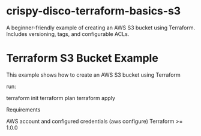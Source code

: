 # crispy-disco-terraform-basics-s3
A beginner-friendly example of creating an AWS S3 bucket using Terraform. Includes versioning, tags, and configurable ACLs. 

# Terraform S3 Bucket Example

This example shows how to create an AWS S3 bucket using Terraform

run:

terraform init
terraform plan
terraform apply

Requirements

AWS account and configured credentials (aws configure)
Terraform >= 1.0.0